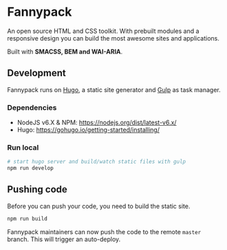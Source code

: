 # Fannypack

An open source HTML and CSS toolkit. With prebuilt modules and a responsive design you can build the most awesome sites and applications.

Built with **SMACSS, BEM and WAI-ARIA**.

## Development

Fannypack runs on [Hugo](https://gohugo.io/), a static site generator and [Gulp](https://gulpjs.com/) as task manager.

### Dependencies
- NodeJS v6.X & NPM: https://nodejs.org/dist/latest-v6.x/
- Hugo: https://gohugo.io/getting-started/installing/

### Run local

```bash
# start hugo server and build/watch static files with gulp
npm run develop
```

## Pushing code

Before you can push your code, you need to build the static site.

```bash
npm run build
```

Fannypack maintainers can now push the code to the remote `master` branch. This will trigger an auto-deploy.
